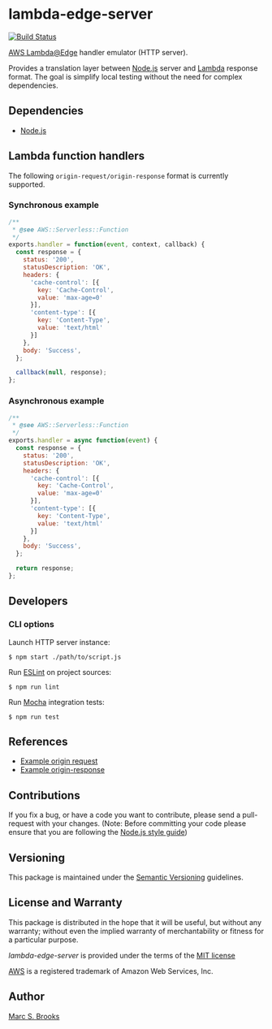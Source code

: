 # lambda-edge-server

[![Build Status](https://api.travis-ci.com/lambda-lambda-lambda/lambda-edge-server.svg?branch=master)](https://app.travis-ci.com/github/lambda-lambda-lambda/lambda-edge-server)

[AWS Lambda@Edge](https://aws.amazon.com/lambda/edge) handler emulator (HTTP server).

Provides a translation layer between [Node.js](https://nodejs.org) server and [Lambda](https://docs.aws.amazon.com/AmazonCloudFront/latest/DeveloperGuide/lambda-generating-http-responses.html) response format.  The goal is simplify local testing without the need for complex dependencies.

## Dependencies

- [Node.js](https://nodejs.org)

## Lambda function handlers

The following `origin-request/origin-response` format is currently supported.

### Synchronous example

```javascript
/**
 * @see AWS::Serverless::Function
 */
exports.handler = function(event, context, callback) {
  const response = {
    status: '200',
    statusDescription: 'OK',
    headers: {
      'cache-control': [{
        key: 'Cache-Control',
        value: 'max-age=0'
      }],
      'content-type': [{
        key: 'Content-Type',
        value: 'text/html'
      }]
    },
    body: 'Success',
  };

  callback(null, response);
};
```

### Asynchronous example

```javascript
/**
 * @see AWS::Serverless::Function
 */
exports.handler = async function(event) {
  const response = {
    status: '200',
    statusDescription: 'OK',
    headers: {
      'cache-control': [{
        key: 'Cache-Control',
        value: 'max-age=0'
      }],
      'content-type': [{
        key: 'Content-Type',
        value: 'text/html'
      }]
    },
    body: 'Success',
  };

  return response;
};
```

## Developers

### CLI options

Launch HTTP server instance:

    $ npm start ./path/to/script.js

Run [ESLint](https://eslint.org/) on project sources:

    $ npm run lint

Run [Mocha](https://mochajs.org) integration tests:

    $ npm run test

## References

- [Example origin request](https://docs.aws.amazon.com/AmazonCloudFront/latest/DeveloperGuide/lambda-event-structure.html#example-origin-request)
- [Example origin-response](https://docs.aws.amazon.com/AmazonCloudFront/latest/DeveloperGuide/lambda-event-structure.html#lambda-event-structure-response)

## Contributions

If you fix a bug, or have a code you want to contribute, please send a pull-request with your changes. (Note: Before committing your code please ensure that you are following the [Node.js style guide](https://github.com/felixge/node-style-guide))

## Versioning

This package is maintained under the [Semantic Versioning](https://semver.org) guidelines.

## License and Warranty

This package is distributed in the hope that it will be useful, but without any warranty; without even the implied warranty of merchantability or fitness for a particular purpose.

_lambda-edge-server_ is provided under the terms of the [MIT license](http://www.opensource.org/licenses/mit-license.php)

[AWS](https://aws.amazon.com) is a registered trademark of Amazon Web Services, Inc.

## Author

[Marc S. Brooks](https://github.com/nuxy)
